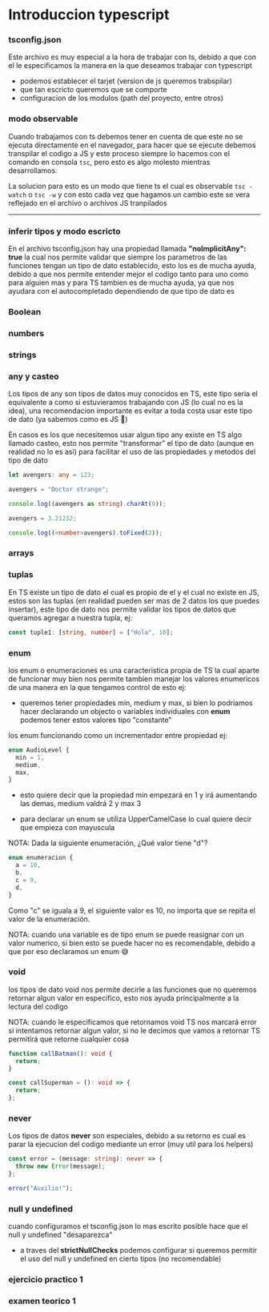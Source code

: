 # Introduccion typescript

### tsconfig.json

Este archivo es muy especial a la hora de trabajar con ts, debido a que con el le especificamos la manera en la que deseamos trabajar con typescript

- podemos establecer el tarjet (version de js queremos trabspilar)
- que tan escricto queremos que se comporte
- configuracion de los modulos (path del proyecto, entre otros)

### modo observable

Cuando trabajamos con ts debemos tener en cuenta de que este no se ejecuta directamente en el navegador, para hacer que se ejecute debemos transpilar el codigo a JS y este proceso siempre lo hacemos con el comando en consola `tsc`, pero esto es algo molesto mientras desarrollamos.

La solucion para esto es un modo que tiene ts el cual es observable `tsc -watch` o `tsc -w` y con esto cada vez que hagamos un cambio este se vera reflejado en el archivo o archivos JS tranpilados

---

### inferir tipos y modo escricto

En el archivo tsconfig.json hay una propiedad llamada **"noImplicitAny": true** la cual nos permite validar que siempre los parametros de las funciones tengan un tipo de dato establecido, esto los es de mucha ayuda, debido a que nos permite entender mejor el codigo tanto para uno como para alguien mas y para TS tambien es de mucha ayuda, ya que nos ayudara con el autocompletado dependiendo de que tipo de dato es

### Boolean

### numbers

### strings

### any y casteo

Los tipos de any son tipos de datos muy conocidos en TS, este tipo seria el equivalente a como si estuvieramos trabajando con JS (lo cual no es la idea), una recomendacion importante es evitar a toda costa usar este tipo de dato (ya sabemos como es JS 🙂)

En casos es los que necesitemos usar algun tipo any existe en TS algo llamado casteo, esto nos permite "transformar" el tipo de dato (aunque en realidad no lo es asi) para facilitar el uso de las propiedades y metodos del tipo de dato

```ts
let avengers: any = 123;

avengers = "Doctor strange";

console.log((avengers as string).charAt(0));

avengers = 3.21232;

console.log((<number>avengers).toFixed(2));
```

### arrays

### tuplas

En TS existe un tipo de dato el cual es propio de el y el cual no existe en JS, estos son las tuplas (en realidad pueden ser mas de 2 datos los que puedes insertar), este tipo de dato nos permite validar los tipos de datos que queramos agregar a nuestra tupla, ej:

```ts
const tuple1: [string, number] = ["Hola", 10];
```

### enum

los enum o enumeraciones es una caracteristica propia de TS la cual aparte de funcionar muy bien nos permite tambien manejar los valores enumericos de una manera en la que tengamos control de esto ej:

- queremos tener propiedades min, medium y max, si bien lo podriamos hacer declarando un objecto o variables individuales con **enum** podemos tener estos valores tipo "constante"

los enum funcionando como un incrementador entre propiedad ej:

```ts
enum AudioLevel {
  min = 1,
  medium,
  max,
}
```

- esto quiere decir que la propiedad min empezará en 1 y irá aumentando las demas, medium valdrá 2 y max 3

- para declarar un enum se utiliza UpperCamelCase lo cual quiere decir que empieza con mayuscula

NOTA: Dada la siguiente enumeración, ¿Qué valor tiene "d"?

```ts
enum enumeracion {
  a = 10,
  b,
  c = 9,
  d,
}
```

Como "c" se iguala a 9, el siguiente valor es 10, no importa que se repita el valor de la enumeración.

NOTA: cuando una variable es de tipo enum se puede reasignar con un valor numerico, si bien esto se puede hacer no es recomendable, debido a que por eso declaramos un enum 😅

### void

los tipos de dato void nos permite decirle a las funciones que no queremos retornar algun valor en especifico, esto nos ayuda principalmente a la lectura del codigo

NOTA: cuando le especificamos que retornamos void TS nos marcará error si intentamos retornar algun valor, si no le decimos que vamos a retornar TS permitirá que retorne cualquier cosa

```ts
function callBatman(): void {
  return;
}

const callSuperman = (): void => {
  return;
};
```

### never

Los tipos de datos **never** son especiales, debido a su retorno es cual es parar la ejecucion del codigo mediante un error (muy util para los helpers)

```ts
const error = (message: string): never => {
  throw new Error(message);
};

error("Auxilio!");
```

### null y undefined

cuando configuramos el tsconfig.json lo mas escrito posible hace que el null y undefined "desaparezca"

- a traves del **strictNullChecks** podemos configurar si queremos permitir el uso del null y undefined en cierto tipos (no recomendable)

### ejercicio practico 1

### examen teorico 1
